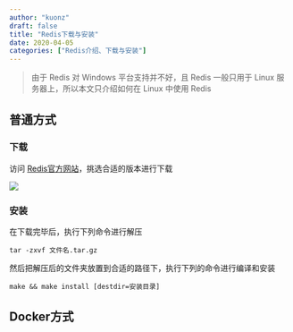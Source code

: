 ```yaml
---
author: "kuonz"
draft: false
title: "Redis下载与安装"
date: 2020-04-05
categories: ["Redis介绍、下载与安装"]
---
```

  
> 由于 Redis 对 Windows 平台支持并不好，且 Redis 一般只用于 Linux 服务器上，所以本文只介绍如何在 Linux 中使用 Redis

## 普通方式

### 下载

访问 [Redis官方网站](https://redis.io/download)，挑选合适的版本进行下载

![](/02-Redis下载与安装-images/image-20200322153536217.png)

### 安装

在下载完毕后，执行下列命令进行解压

```shell
tar -zxvf 文件名.tar.gz
```

然后把解压后的文件夹放置到合适的路径下，执行下列的命令进行编译和安装

```shell
make && make install [destdir=安装目录]
```



## Docker方式
